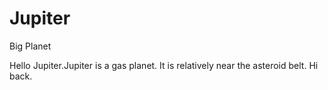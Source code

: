 

# Jupiter
Big Planet

Hello Jupiter.Jupiter is a gas planet. It is relatively near the asteroid belt.  Hi  back.
